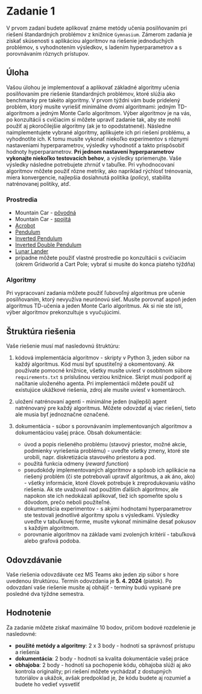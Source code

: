 # Zadanie 1

V prvom zadaní budete aplikovať známe metódy učenia posilňovaním pri riešení štandardných problémov z knižnice `Gymnasium`. Zámerom zadania je získať skúsenosti s aplikáciou algoritmov na riešenie jednoduchých problémov, s vyhodnotením výsledkov, s ladením hyperparametrov a s porovnávaním rôznych prístupov.

## Úloha
Vašou úlohou je implementovať a aplikovať základné algoritmy učenia posilňovaním pre riešenie štandardných problémov, ktoré slúžia ako benchmarky pre takéto algoritmy. V prvom týždni vám bude pridelený problém, ktorý musíte vyriešiť minimálne dvomi algoritmami: jedným TD-algoritmom a jedným Monte Carlo algoritmom. Výber algoritmov je na vás, po konzultácii s cvičiacim si môžete upraviť zadanie tak, aby ste mohli použiť aj pkoročilejšie algoritmy (ak je to opodstatnené). Následne naimplementujete vybrané algoritmy, aplikujete ich pri riešení problému, a vyhodnotíte ich. K tomu musíte vykonať niekoľko experimentov s rôznymi nastaveniami hyperparametrov, výsledky vyhodnotiť a takto prispôsobiť hodnoty hyperparametrov. **Pri jednom nastavení hyperparametrov vykonajte niekoľko testovacích behov**, a výsledky spriemerujte. Vaše výsledky následne potrebujete zhrnúť v tabuľke. Pri vyhodnocovaní algoritmov môžete použiť rôzne metriky, ako napríklad rýchlosť trénovania, miera konvergencie, najlepšia dosiahnutá politika (*policy*), stabilita natrénovanej politiky, atď.

### Prostredia
* Mountain Car - [pôvodná](https://gymnasium.farama.org/environments/classic_control/mountain_car/)
* Mountain Car - [spojitá](https://gymnasium.farama.org/environments/classic_control/mountain_car_continuous/)
* [Acrobot](https://gymnasium.farama.org/environments/classic_control/acrobot/)
* [Pendulum](https://gymnasium.farama.org/environments/classic_control/pendulum/)
* [Inverted Pendulum](https://gymnasium.farama.org/environments/mujoco/inverted_pendulum/)
* [Inverted Double Pendulum](https://gymnasium.farama.org/environments/mujoco/inverted_double_pendulum/)
* [Lunar Lander](https://gymnasium.farama.org/environments/box2d/lunar_lander/)
* prípadne môžete použiť vlastné prostredie po konzultácii s cvičiacim (okrem Gridworld a Cart Pole; vybrať si musíte do konca piateho týždňa)

### Algoritmy
Pri vypracovaní zadania môžete použiť ľubovoľný algoritmus pre učenie posilňovaním, ktorý nevyužíva neurónovú sieť. Musíte porovnať aspoň jeden algoritmus TD-učenia a jeden Monte Carlo algoritmus. Ak si nie ste istí, výber algoritmov prekonzultuje s vyučujúcimi.

## Štruktúra riešenia
Vaše riešenie musí mať nasledovnú štruktúru:

1. kódová implementácia algoritmov - skripty v Python 3, jeden súbor na každý algoritmus. Kód musí byť spustiteľný a okomentovaný. Ak používate pomocné knižnice, všetky musíte uviesť v osobitnom súbore `requirements.txt` s príslušnou verziou knižnice. Skript musí podporiť aj načítanie uloženého agenta. Pri implementácii môžete použiť už existujúce ukážkové riešenia, zdroj ale musíte uviesť v komentároch.
2. uložení natrénovaní agenti - minimálne jeden (najlepší) agent natrénovaný pre každý algoritmus. Môžete odovzdať aj viac riešení, tieto ale musia byť jednoznačne označené.
3. dokumentácia - súbor s porovnávaním implementovaných algoritmov a dokumentáciou vašej práce. Obsah dokumentácie:

    * úvod a popis riešeného problému (stavový priestor, možné akcie, podmienky vyriešenia problému) - uveďte všetky zmeny, ktoré ste urobili, napr. diskretizácia stavového priestoru a pod.
    * použitá funkcia odmeny (*reward function*)
    * pseudokódy implementovaných algoritmov a spôsob ich aplikácie na riešený problém (či ste potrebovali upraviť algoritmus, a ak áno, ako) - všetky informácie, ktoré človek potrebuje k zreprodukovaniu vášho riešenia. Ak ste uvažovali nad použitím ďalších algoritmov, ale napokon ste ich nedokázali aplikovať, tiež ich spomeňte spolu s dôvodom, prečo neboli použiteľné.
    * dokumentácia experimentov - s akými hodnotami hyperparametrov ste testovali jednotlivé algoritmy spolu s výsledkami. Výsledky uveďte v tabuľkovej forme, musíte vykonať minimálne desať pokusov s každým algoritmom.
    * porovnanie algoritmov na základe vami zvolených kritérií - tabuľková alebo grafová podoba.

## Odovzdávanie
Vaše riešenia odovzdávate cez MS Teams ako jeden zip súbor s hore uvedenou štruktúrou. Termín odovzdania je **5. 4. 2024** (piatok). Po odovzdaní vaše riešenie musíte aj obhájiť - termíny budú vypísané pre posledné dva týždne semestra.

## Hodnotenie
Za zadanie môžete získať maximálne 10 bodov, pričom bodové rozdelenie je nasledovné:

* **použité metódy a algoritmy**: 2 x 3 body - hodnotí sa správnosť prístupu a riešenia
* **dokumentácia**: 2 body - hodnotí sa kvalita dokumentácie vašej práce
* **obhajoba**: 2 body - hodnotí sa pochopenie kódu, obhajoba slúži aj ako kontrola originality; pri riešení môžete vychádzať z dostupných tutoriálov a ukážok, avšak predpoklad je, že kódu budete aj rozumieť a budete ho vedieť vysvetliť
